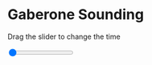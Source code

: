 <h1>Gaberone Sounding</h1>
<p>Drag the slider to change the time</p>

<div class="slidecontainer">
<input oninput='setImage(this)' class="slider" type="range" min="0" max="7" value="0" step="1" />
<img id='img'/>
</div>

<script>
var img = document.getElementById('img');
var img_array = ['/assets/images/skwt/skd_gaberone_wrfout_d01_2020-08-02_12:00:00.png',
'/assets/images/skwt/skd_gaberone_wrfout_d01_2020-08-02_18:00:00.png',
'/assets/images/skwt/skd_gaberone_wrfout_d01_2020-08-03_00:00:00.png',
'/assets/images/skwt/skd_gaberone_wrfout_d01_2020-08-03_06:00:00.png',
'/assets/images/skwt/skd_gaberone_wrfout_d01_2020-08-03_12:00:00.png',
'/assets/images/skwt/skd_gaberone_wrfout_d01_2020-08-03_18:00:00.png',
'/assets/images/skwt/skd_gaberone_wrfout_d01_2020-08-04_00:00:00.png',];
function setImage(obj)
{
        var value = obj.value;
        img.src = img_array[value];

}
</script>
